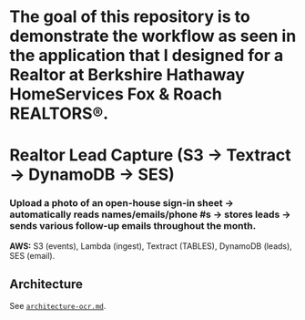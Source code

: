 # The goal of this repository is to demonstrate the workflow as seen in the application that I designed for a Realtor at Berkshire Hathaway HomeServices Fox & Roach REALTORS®.
# Realtor Lead Capture (S3 → Textract → DynamoDB → SES)

### Upload a photo of an open-house sign-in sheet → automatically reads names/emails/phone #s → stores leads → sends various follow-up emails throughout the month.

**AWS:** S3 (events), Lambda (ingest), Textract (TABLES), DynamoDB (leads), SES (email).

## Architecture
See [`architecture-ocr.md`](architecture-ocr.md).


